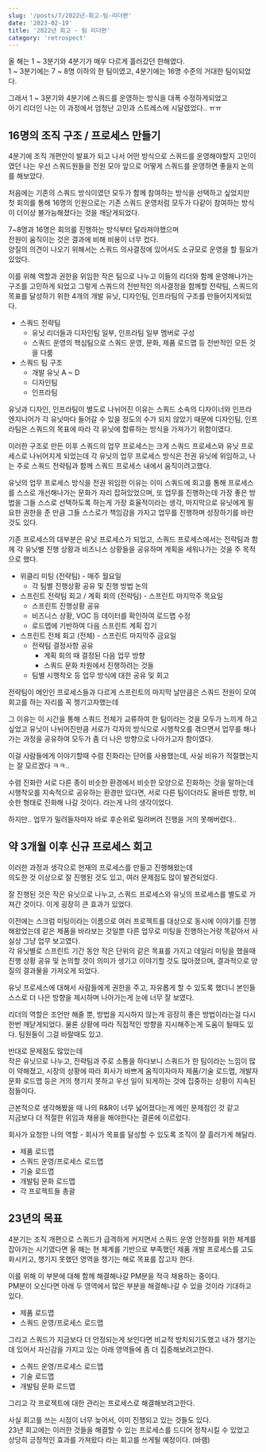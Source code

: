 ```yaml
---
slug: '/posts/7/2022년-회고-팀-리더편'
date: '2023-02-19'
title: '2022년 회고 - 팀 리더편'
category: 'retrospect'
---
```


올 해는 1 ~ 3분기와 4분기가 매우 다르게 흘러갔던 한해였다.  
1 ~ 3분기에는 7 ~ 8명 이하의 한 팀이였고, 4분기에는 16명 수준의 거대한 팀이되었다.

그래서 1 ~ 3분기와 4분기에 스쿼드를 운영하는 방식을 대폭 수정하게되었고  
아기 리더인 나는 이 과정에서 엄청난 고민과 스트레스에 시달렸었다.. ㅠㅠ

## 16명의 조직 구조 / 프로세스 만들기

4분기에 조직 개편안이 발표가 되고 나서 어떤 방식으로 스쿼드를 운영해야할지 고민이였던 나는
우선 스쿼드원들을 전원 모아 앞으로 어떻게 스쿼드를 운영하면 좋을지 논의를 해보았다.

처음에는 기존의 스쿼드 방식이였던 모두가 함께 참여하는 방식을 선택하고 싶었지만  
첫 회의를 통해 16명의 인원으로는 기존 스쿼드 운영처럼 모두가 다같이 참여하는 방식이 더이상 불가능해졌다는 것을 깨닫게되었다.

7~8명과 16명은 회의를 진행하는 방식부터 달라져야했으며  
전원이 움직이는 것은 결과에 비해 비용이 너무 컸다.  
양질의 의견이 나오기 위해서는 스쿼드 의사결정에 있어서도 소규모로 운영을 할 필요가 있었다.

이를 위해 역할과 권한을 위임한 작은 팀으로 나누고 이들의 리더와 함께 운영해나가는 구조를 고민하게 되었고 그렇게 스쿼드의 전반적인 의사결정을 함께할 전략팀, 스쿼드의 목표를 달성하기 위한 4개의 개발 유닛, 디자인팀, 인프라팀의 구조를 만들어지게되었다.

- 스쿼드 전략팀
  - 유닛 리더들과 디자인팀 일부, 인프라팀 일부 멤버로 구성
  - 스쿼드 운영의 핵심팀으로 스쿼드 운영, 문화, 제품 로드맵 등 전반적인 모든 것을 다룸
- 스쿼드 팀 구조
  - 개발 유닛 A ~ D
  - 디자인팀
  - 인프라팀

유닛과 디자인, 인프라팀이 별도로 나뉘어진 이유는 스쿼드 소속의 디자이너와 인프라 엔지니어가 각 유닛마다 들어갈 수 있을 정도의 수가 되지 않았기 때문에 디자인팀, 인프라팀은 스쿼드의 목표에 따라 각 유닛에 합류하는 방식을 가져가기 위함이였다.

이러한 구조로 만든 이후 스쿼드의 업무 프로세스는 크게 스쿼드 프로세스와 유닛 프로세스로 나뉘어지게 되었는데 각 유닛의 업무 프로세스 방식은 전권 유닛에 위임하고, 나는 주로 스쿼드 전략팀과 함께 스쿼드 프로세스 내에서 움직이려고했다.

유닛의 업무 프로세스 방식을 전권 위임한 이유는 이미 스쿼드에 회고를 통해 프로세스를 스스로 개선해나가는 문화가 자리 잡혀있었으며, 또 업무를 진행하는데 가장 좋은 방법을 그들 스스로 선택하도록 하는게 가장 효율적이라는 생각, 마지막으로 유닛에게 필요한 권한을 준 만큼 그들 스스로가 책임감을 가지고 업무를 진행하며 성장하기를 바란 것도 있다.

기존 프로세스의 대부분은 유닛 프로세스가 되었고, 스쿼드 프로세스에서는 전략팀과 함께 각 유닛별 진행 상황과 비즈니스 상황들을 공유하며 계획을 세워나가는 것을 주 목적으로 했다.

- 위클리 미팅 (전략팀) - 매주 월요일
  - 각 팀별 진행상황 공유 및 진행 방법 논의
- 스프린트 전략팀 회고 / 계획 회의 (전략팀) - 스프린트 마지막주 목요일
  - 스프린트 진행상황 공유
  - 비즈니스 상황, VOC 등 데이터를 확인하여 로드맵 수정
  - 로드맵에 기반하여 다음 스프린트 계획 잡기
- 스프린트 전체 회고 (전체) - 스프린트 마지막주 금요일
  - 전략팀 결정사항 공유
    - 계획 회의 때 결정된 다음 업무 방향
    - 스쿼드 문화 차원에서 진행하려는 것들
  - 팀별 시행착오 등 업무 방식에 대한 공유 및 회고

전략팀이 메인인 프로세스들과 다르게 스프린트의 마지막 날만큼은 스쿼드 전원이 모여 회고를 하는 자리를 꼭 챙기고자했는데

그 이유는 이 시간을 통해 스쿼드 전체가 교류하여 한 팀이라는 것을 모두가 느끼게 하고 싶었고
유닛이 나뉘어진만큼 서로가 각자의 방식으로 시행착오를 겪으면서 업무를 해나가는 과정을 공유하여 모두가 좀 더 나은 방향으로 나아가고자 함이였다.

이걸 사람들에게 이야기할때 수렴 진화라는 단어를 사용했는데, 사실 비유가 적절했는지는 잘 모르겠다 ㅋㅋ..

수렴 진화란 서로 다른 종이 비슷한 환경에서 비슷한 모양으로 진화하는 것을 말하는데
시행착오를 지속적으로 공유하는 환경만 있다면, 서로 다른 팀이더라도 올바른 방향, 비슷한 형태로 진화해 나갈 것이다. 라는게 나의 생각이었다.

하지만.. 업무가 밀려들자마자 바로 후순위로 밀려버려 진행을 거의 못해버렸다..

## 약 3개월 이후 신규 프로세스 회고

이러한 과정과 생각으로 현재의 프로세스를 만들고 진행해왔는데  
의도한 것 이상으로 잘 진행된 것도 있고, 여러 문제점도 많이 발견되었다.

잘 진행된 것은 작은 유닛으로 나누고, 스쿼드 프로세스와 유닛의 프로세스를 별도로 가져간 것이다. 이게 굉장히 큰 효과가 있었다.

이전에는 스크럼 미팅이라는 이름으로 여러 프로젝트를 대상으로 동시에 이야기를 진행해왔었는데 같은 제품을 바라보는 것일뿐 다른 업무로 미팅을 진행하는거랑 똑같아서 사실상 그냥 업무 보고였다.  
각 유닛별로 스프린트 기간 동안 작은 단위의 같은 목표를 가지고 데일리 미팅을 했을때 진행 상황 공유 및 논의할 것이 의미가 생기고 이야기할 것도 많아졌으며, 결과적으로 양질의 결과물을 가져오게 되었다.

유닛 프로세스에 대해서 사람들에게 권한을 주고, 자유롭게 할 수 있도록 했더니 본인들 스스로 더 나은 방향을 제시하며 나아가는게 눈에 너무 잘 보였다.

리더의 역할은 조언만 해줄 뿐, 방법을 지시하지 않는게 굉장히 좋은 방법이라는걸 다시 한번 깨닫게되었다.
물론 상황에 따라 직접적인 방향을 지시해주는게 도움이 될때도 있다. 팀원들이 그걸 바랄때도 있고.

반대로 문제점도 많았는데  
작은 유닛으로 나누고, 전략팀과 주로 소통을 하다보니 스쿼드가 한 팀이라는 느낌이 많이 약해졌고, 시장의 상황에 따라 회사가 바쁘게 움직이자마자 제품/기술 로드맵, 개발자 문화 로드맵 등은 거의 챙기지 못하고 우선 일이 되게하는 것에 집중하는 상황이 지속된 점들이다.

근본적으로 생각해봤을 때 나의 R&R이 너무 넓어졌다는게 메인 문제점인 것 같고  
지금보다 더 적절한 위임과 채용을 해야한다는 결론에 이르렀다.

회사가 요청한 나의 역할 - 회사가 목표를 달성할 수 있도록 조직이 잘 흘러가게 해달라.

- 제품 로드맵
- 스쿼드 운영/프로세스 로드맵
- 기술 로드맵
- 개발팀 문화 로드맵
- 각 프로젝트들 총괄

## 23년의 목표

4분기는 조직 개편으로 스쿼드가 급격하게 커지면서 스쿼드 운영 안정화를 위한 체계를 잡아가는 시기였다면
올 해는 현 체계를 기반으로 부족했던 제품 개발 프로세스를 고도화시키고, 챙기지 못했던 영역을 챙기는 해로 목표를 잡고자 한다.

이를 위해 이 부분에 대해 함께 해결해나갈 PM분을 적극 채용하는 중이다.  
PM분이 오신다면 아래 두 영역에서 많은 부분을 해결해나갈 수 있을 것이라 기대하고 있다.

- 제품 로드맵
- 스쿼드 운영/프로세스 로드맵

그리고 스쿼드가 지금보다 더 안정되는게 보인다면 비교적 방치되기도했고 내가 챙기는데 있어서 자신감을 가지고 있는 아래 영역들에 좀 더 집중해보려고한다.

- 스쿼드 운영/프로세스 로드맵
- 기술 로드맵
- 개발팀 문화 로드맵

그리고 각 프로젝트에 대한 관리는 프로세스로 해결해보려고한다.

사실 회고를 쓰는 시점이 너무 늦어서, 이미 진행되고 있는 것들도 있다.  
23년 회고에는 이러한 것들을 해결할 수 있는 프로세스를 드디어 정착시킬 수 있었고  
상당히 긍정적인 효과를 가져왔다 라는 회고를 쓰게될 예정이다. (바램)
